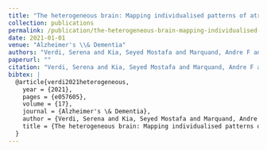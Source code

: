 ```yaml
---
title: "The heterogeneous brain: Mapping individualised patterns of atrophy in Alzheimer’s disease using spatial normative models"
collection: publications
permalink: /publication/the-heterogeneous-brain-mapping-individualised-patterns-of-atrophy-in-alzheimers
date: 2021-01-01
venue: "Alzheimer's \\& Dementia"
authors: "Verdi, Serena and Kia, Seyed Mostafa and Marquand, Andre F and Schott, Jonathan M and Cole, James H and Alzheimer’s Disease Neuroimaging Initiative"
paperurl: ""
citation: "Verdi, Serena and Kia, Seyed Mostafa and Marquand, Andre F and Schott, Jonathan M and Cole, James H and Alzheimer’s Disease Neuroimaging Initiative (2021). The heterogeneous brain: Mapping individualised patterns of atrophy in Alzheimer’s disease using spatial normative models. Alzheimer's \\& Dementia."
bibtex: |
  @article{verdi2021heterogeneous,
    year = {2021},
    pages = {e057605},
    volume = {17},
    journal = {Alzheimer's \& Dementia},
    author = {Verdi, Serena and Kia, Seyed Mostafa and Marquand, Andre F and Schott, Jonathan M and Cole, James H and Alzheimer’s Disease Neuroimaging Initiative},
    title = {The heterogeneous brain: Mapping individualised patterns of atrophy in Alzheimer’s disease using spatial normative models},
  }
---
```

